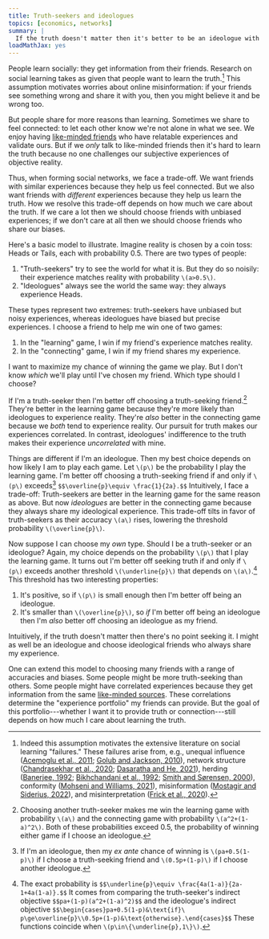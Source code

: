 ```yaml
---
title: Truth-seekers and ideologues
topics: [economics, networks]
summary: |
  If the truth doesn't matter then it's better to be an ideologue with ideological friends.
loadMathJax: yes
---
```


People learn socially: they get information from their friends.
Research on social learning takes as given that people want to learn the truth.[^failures]
This assumption motivates worries about online misinformation: if your friends see something wrong and share it with you, then you might believe it and be wrong too.

[^failures]: Indeed this assumption motivates the extensive literature on social learning "failures."
These failures arise from, e.g.,
unequal influence ([Acemoglu et al., 2011](https://doi.org/10.1093/restud/rdr004); [Golub and Jackson, 2010](https://doi.org/10.1257/mic.2.1.112)),
network structure ([Chandrasekhar et al., 2020](https://doi.org/10.3982/ECTA14407); [Dasaratha and He, 2021](https://doi.org/10.1145/3505156.3505163)),
herding ([Banerjee, 1992](https://doi.org/10.2307/2118364); [Bikhchandani et al., 1992](https://doi.org/10.1086/261849); [Smith and Sørensen, 2000](https://doi.org/10.1111/1468-0262.00113)),
conformity ([Mohseni and Williams, 2021](https://doi.org/10.1007/s10670-019-00167-6)),
misinformation ([Mostagir and Siderius, 2022](https://doi.org/10.1287/mnsc.2022.4340)),
and misinterpretation ([Frick et al., 2020](https://doi.org/10.3982/ECTA16981)).

But people share for more reasons than learning.
Sometimes we share to feel connected: to let each other know we're not alone in what we see.
We enjoy having [like-minded friends](/blog/polarized-beliefs-social-networks/) who have relatable experiences and validate ours.
But if we *only* talk to like-minded friends then it's hard to learn the truth because no one challenges our subjective experiences of objective reality.

Thus, when forming social networks, we face a trade-off.
We want friends with similar experiences because they help us feel connected.
But we also want friends with *different* experiences because they help us learn the truth.
How we resolve this trade-off depends on how much we care about the truth.
If we care a lot then we should choose friends with unbiased experiences;
if we don't care at all then we should choose friends who share our biases.

Here's a basic model to illustrate.
Imagine reality is chosen by a coin toss: Heads or Tails, each with probability 0.5.
There are two types of people:

1. "Truth-seekers" try to see the world for what it is.
  But they do so noisily: their experience matches reality with probability `\(a>0.5\)`.
2. "Ideologues" always see the world the same way: they always experience Heads.

These types represent two extremes:
truth-seekers have unbiased but noisy experiences, whereas ideologues have biased but precise experiences.
I choose a friend to help me win one of two games:

1. In the "learning" game, I win if my friend's experience matches reality.
2. In the "connecting" game, I win if my friend shares my experience.

I want to maximize my chance of winning the game we play.
But I don't know *which* we'll play until I've chosen my friend.
Which type should I choose?

If I'm a truth-seeker then I'm better off choosing a truth-seeking friend.[^truth-seeker-proof]
They're better in the learning game because they're more likely than ideologues to experience reality.
They're *also* better in the connecting game because we *both* tend to experience reality.
Our pursuit for truth makes our experiences correlated.
In contrast, ideologues' indifference to the truth makes their experience *uncorrelated* with mine.

[^truth-seeker-proof]: Choosing another truth-seeker makes me win the learning game with probability `\(a\)` and the connecting game with probability `\(a^2+(1-a)^2\)`.
Both of these probabilities exceed 0.5, the probability of winning either game if I choose an ideologue.

Things are different if I'm an ideologue.
Then my best choice depends on how likely I am to play each game.
Let `\(p\)` be the probability I play the learning game.
I'm better off choosing a truth-seeking friend if and only if `\(p\)` exceeds[^ideologue-proof]
`$$\overline{p}\equiv \frac{1}{2a}.$$`
Intuitively, I face a trade-off:
Truth-seekers are better in the learning game for the same reason as above.
But now *ideologues* are better in the connecting game because they always share my ideological experience.
This trade-off tilts in favor of truth-seekers as their accuracy `\(a\)` rises, lowering the threshold probability `\(\overline{p}\)`.

[^ideologue-proof]: If I'm an ideologue, then my *ex ante* chance of winning is `\(pa+0.5(1-p)\)` if I choose a truth-seeking friend and `\(0.5p+(1-p)\)` if I choose another ideologue.

Now suppose I can choose my *own* type.
Should I be a truth-seeker or an ideologue?
Again, my choice depends on the probability `\(p\)` that I play the learning game.
It turns out I'm better off seeking truth if and only if `\(p\)` exceeds another threshold `\(\underline{p}\)` that depends on `\(a\)`.[^welfare-proof]
This threshold has two interesting properties:

1. It's positive, so if `\(p\)` is small enough then I'm better off being an ideologue.
2. It's smaller than `\(\overline{p}\)`, so *if* I'm better off being an ideologue then I'm *also* better off choosing an ideologue as my friend.

Intuitively, if the truth doesn't matter then there's no point seeking it.
I might as well be an ideologue and choose ideological friends who always share my experience.

[^welfare-proof]: The exact probability is
`$$\underline{p}\equiv \frac{4a(1-a)}{2a-1+4a(1-a)}.$$`
It comes from comparing the truth-seeker's indirect objective
`$$pa+(1-p)(a^2+(1-a)^2)$$`
and the ideologue's indirect objective
`$$\begin{cases}pa+0.5(1-p)&\text{if}\ p\ge\overline{p}\\0.5p+(1-p)&\text{otherwise}.\end{cases}$$`
These functions coincide when `\(p\in\{\underline{p},1\}\)`.

One can extend this model to choosing many friends with a range of accuracies and biases.
Some people might be more truth-seeking than others.
Some people might have correlated experiences because they get information from the same [like-minded sources](/blog/ideological-bias-trust-information-sources/).
These correlations determine the "experience portfolio" my friends can provide.
But the goal of this portfolio---whether I want it to provide truth or connection---still depends on how much I care about learning the truth.
